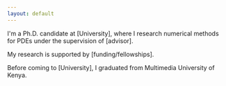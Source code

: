 ```yaml
---
layout: default
---
```

I'm a Ph.D. candidate at [University], where I research numerical methods for PDEs under the supervision of [advisor].

My research is supported by [funding/fellowships].

Before coming to [University], I graduated from Multimedia University of Kenya.

[//]: # (If you are a student from an underrepresented group looking for advice on pursuing research in [field], check out this [section]&#40;/resources&#41; or reach out by email. I'd be happy to help you and share resources!)